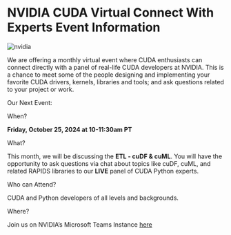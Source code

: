 # NVIDIA CUDA Virtual Connect With Experts Event Information
![nvidia](https://github.com/NVIDIA/accelerated-computing-hub/assets/172857182/0f315e16-cacd-44f5-9a77-fc62367b05cf)



We are offering a monthly virtual event where CUDA enthusiasts can connect directly with a panel of real-life CUDA developers at NVIDIA. This is a chance to meet some of the people designing and implementing your favorite CUDA drivers, kernels, libraries and tools; and ask questions related to your project or work.

Our Next Event:

When? 

**Friday, October 25, 2024 at 10-11:30am PT**

What?

This month, we will be discussing the **ETL - cuDF & cuML**. You will have the opportunity to ask questions via chat about topics like cuDF, cuML, and related RAPIDS libraries to our **LIVE** panel of CUDA Python experts.

Who can Attend? 

CUDA and Python developers of all levels and backgrounds.

Where? 

Join us on NVIDIA’s Microsoft Teams Instance [here](https://teams.microsoft.com/l/meetup-join/19%3ameeting_MTc0YjZjODAtMDc4YS00ZTA1LTg0M2QtZGVjNjRhMzE0YTE1%40thread.v2/0?context=%7B%22Tid%22%3A%2243083d15-7273-40c1-b7db-39efd9ccc17a%22%2C%22Oid%22%3A%220ed3a563-6ce6-4c0b-8e13-0b4aec6d3cc5%22%2C%22IsBroadcastMeeting%22%3Atrue%2C%22role%22%3A%22a%22%7D&btype=a&role=a)




